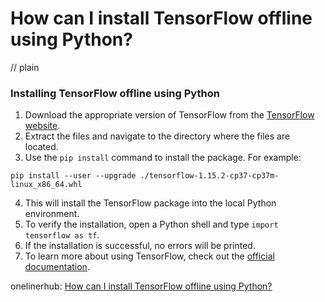 # How can I install TensorFlow offline using Python?
// plain

### Installing TensorFlow offline using Python

1. Download the appropriate version of TensorFlow from the [TensorFlow website](https://www.tensorflow.org/install/pip).
2. Extract the files and navigate to the directory where the files are located.
3. Use the `pip install` command to install the package. For example:
```
pip install --user --upgrade ./tensorflow-1.15.2-cp37-cp37m-linux_x86_64.whl
```
4. This will install the TensorFlow package into the local Python environment.
5. To verify the installation, open a Python shell and type `import tensorflow as tf`.
6. If the installation is successful, no errors will be printed.
7. To learn more about using TensorFlow, check out the [official documentation](https://www.tensorflow.org/guide/).

onelinerhub: [How can I install TensorFlow offline using Python?](https://onelinerhub.com/python-tensorflow/how-can-i-install-tensorflow-offline-using-python)
